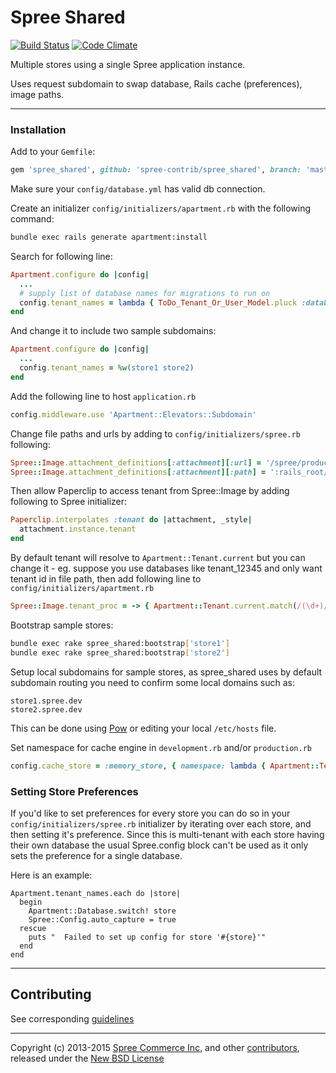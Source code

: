 # Spree Shared

[![Build Status](https://travis-ci.org/spree-contrib/spree_shared.svg?branch=master)](https://travis-ci.org/spree-contrib/spree_shared)
[![Code Climate](https://codeclimate.com/github/spree-contrib/spree_shared/badges/gpa.svg)](https://codeclimate.com/github/spree-contrib/spree_shared)

Multiple stores using a single Spree application instance.

Uses request subdomain to swap database, Rails cache (preferences), image paths.

---

### Installation

Add to your `Gemfile`:

```ruby
gem 'spree_shared', github: 'spree-contrib/spree_shared', branch: 'master'
```

Make sure your `config/database.yml` has valid db connection.

Create an initializer `config/initializers/apartment.rb` with the following command:

```bash
bundle exec rails generate apartment:install
```

Search for following line:

```ruby
Apartment.configure do |config|
  ...
  # supply list of database names for migrations to run on
  config.tenant_names = lambda { ToDo_Tenant_Or_User_Model.pluck :database }
end
```

And change it to include two sample subdomains:

```ruby
Apartment.configure do |config|
  ...
  config.tenant_names = %w(store1 store2)
end
```

Add the following line to host `application.rb`

```ruby
config.middleware.use 'Apartment::Elevators::Subdomain'
```

Change file paths and urls by adding to `config/initializers/spree.rb` following:

```ruby
Spree::Image.attachment_definitions[:attachment][:url] = '/spree/products/:tenant/:id/:style/:basename.:extension'
Spree::Image.attachment_definitions[:attachment][:path] = ':rails_root/public/spree/products/:tenant/:id/:style/:basename.:extension'
```

Then allow Paperclip to access tenant from Spree::Image by adding following to Spree initializer:

```ruby
Paperclip.interpolates :tenant do |attachment, _style|
  attachment.instance.tenant
end
```

By default tenant will resolve to `Apartment::Tenant.current` but you can change it - eg. suppose you use databases like tenant_12345 and only want tenant id in file path, then add following line to `config/initializers/apartment.rb`

```ruby
Spree::Image.tenant_proc = -> { Apartment::Tenant.current.match(/(\d+)/)[1] }
```

Bootstrap sample stores:

```bash
bundle exec rake spree_shared:bootstrap['store1']
bundle exec rake spree_shared:bootstrap['store2']
```

Setup local subdomains for sample stores, as spree_shared uses by default subdomain routing you need to confirm some local domains such as:

    store1.spree.dev
    store2.spree.dev

This can be done using [Pow][4] or editing your local `/etc/hosts` file.

Set namespace for cache engine in `development.rb` and/or `production.rb`

```ruby
config.cache_store = :memory_store, { namespace: lambda { Apartment::Tenant.current } }
```

### Setting Store Preferences

If you'd like to set preferences for every store you can do so in your `config/initializers/spree.rb` initializer by iterating over each store, and then setting it's preference.  Since this is multi-tenant with each store having their own database the usual Spree.config block can't be used as it only sets the preference for a single database.

Here is an example:

```
Apartment.tenant_names.each do |store|
  begin
    Apartment::Database.switch! store
    Spree::Config.auto_capture = true
  rescue
    puts "  Failed to set up config for store '#{store}'"
  end
end
```

---

## Contributing

See corresponding [guidelines][5]

---

Copyright (c) 2013-2015 [Spree Commerce Inc][1], and other [contributors][2], released under the [New BSD License][3]

[1]: https://github.com/spree/spree
[2]: https://github.com/spree-contrib/spree_shared/graphs/contributors
[3]: https://github.com/spree-contrib/spree_shared/blob/master/LICENSE.md
[4]: http://pow.cx
[5]: https://github.com/spree-contrib/spree_shared/blob/master/CONTRIBUTING.md
